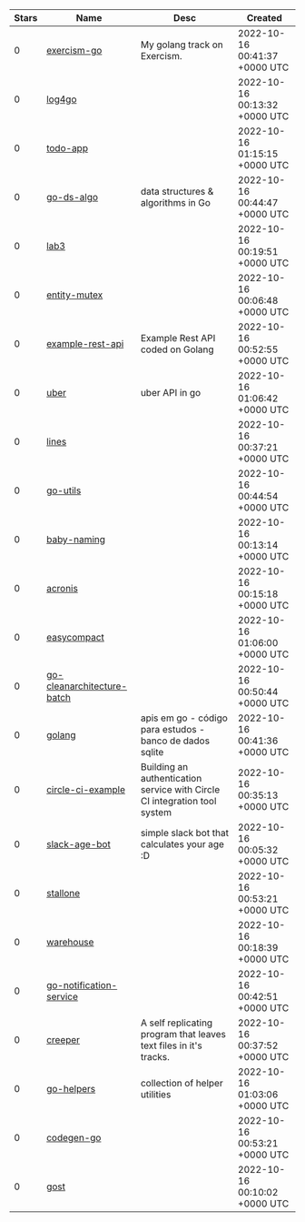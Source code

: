 | Stars | Name | Desc | Created | 
| ----- | ------- | ------------- | ------------- |
| 0 | [exercism-go](https://github.com/albuquerque53/exercism-go) | My golang track on Exercism. | 2022-10-16 00:41:37 +0000 UTC |
| 0 | [log4go](https://github.com/erhankrygt/log4go) |  | 2022-10-16 00:13:32 +0000 UTC |
| 0 | [todo-app](https://github.com/tarkanaciksoz/todo-app) |  | 2022-10-16 01:15:15 +0000 UTC |
| 0 | [go-ds-algo](https://github.com/pctito/go-ds-algo) | data structures & algorithms in Go | 2022-10-16 00:44:47 +0000 UTC |
| 0 | [lab3](https://github.com/1xiang7/lab3) |  | 2022-10-16 00:19:51 +0000 UTC |
| 0 | [entity-mutex](https://github.com/beldeveloper/entity-mutex) |  | 2022-10-16 00:06:48 +0000 UTC |
| 0 | [example-rest-api](https://github.com/iguerrero84/example-rest-api) | Example Rest API coded on Golang | 2022-10-16 00:52:55 +0000 UTC |
| 0 | [uber](https://github.com/spudtrooper/uber) | uber API in go | 2022-10-16 01:06:42 +0000 UTC |
| 0 | [lines](https://github.com/axelburling/lines) |  | 2022-10-16 00:37:21 +0000 UTC |
| 0 | [go-utils](https://github.com/jdotw/go-utils) |  | 2022-10-16 00:44:54 +0000 UTC |
| 0 | [baby-naming](https://github.com/nomospace/baby-naming) |  | 2022-10-16 00:13:14 +0000 UTC |
| 0 | [acronis](https://github.com/endyApina/acronis) |  | 2022-10-16 00:15:18 +0000 UTC |
| 0 | [easycompact](https://github.com/dougbarrett/easycompact) |  | 2022-10-16 01:06:00 +0000 UTC |
| 0 | [go-cleanarchitecture-batch](https://github.com/tatsuya06068/go-cleanarchitecture-batch) |  | 2022-10-16 00:50:44 +0000 UTC |
| 0 | [golang](https://github.com/devops-davi/golang) | apis em go - código para estudos - banco de dados sqlite | 2022-10-16 00:41:36 +0000 UTC |
| 0 | [circle-ci-example](https://github.com/Gerrybucket/circle-ci-example) | Building an authentication service with Circle CI integration tool system | 2022-10-16 00:35:13 +0000 UTC |
| 0 | [slack-age-bot](https://github.com/andreandrade141/slack-age-bot) | simple slack bot that calculates your age :D | 2022-10-16 00:05:32 +0000 UTC |
| 0 | [stallone](https://github.com/pedrolopesme/stallone) |  | 2022-10-16 00:53:21 +0000 UTC |
| 0 | [warehouse](https://github.com/jdotw/warehouse) |  | 2022-10-16 00:18:39 +0000 UTC |
| 0 | [go-notification-service](https://github.com/jodij/go-notification-service) |  | 2022-10-16 00:42:51 +0000 UTC |
| 0 | [creeper](https://github.com/Ir0n2/creeper) | A self replicating program that leaves text files in it's tracks. | 2022-10-16 00:37:52 +0000 UTC |
| 0 | [go-helpers](https://github.com/jasonhancock/go-helpers) | collection of helper utilities | 2022-10-16 01:03:06 +0000 UTC |
| 0 | [codegen-go](https://github.com/jdotw/codegen-go) |  | 2022-10-16 00:53:21 +0000 UTC |
| 0 | [gost](https://github.com/kontorol/gost) |  | 2022-10-16 00:10:02 +0000 UTC |

